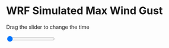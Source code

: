 <h1>WRF Simulated Max Wind Gust</h1>
<p>Drag the slider to change the time</p>

<div class="slidecontainer">
<input oninput='setImage(this)' class="slider" type="range" min="0" max="17" value="0" step="1" />
<img id='img'/>
</div>

<script>
var img = document.getElementById('img');
var img_array = ['/assets/images/wrf/w_wrfout_d01_2020-07-09_12:00:00.png',
'/assets/images/wrf/w_wrfout_d01_2020-07-09_13:00:00.png',
'/assets/images/wrf/w_wrfout_d01_2020-07-09_14:00:00.png',
'/assets/images/wrf/w_wrfout_d01_2020-07-09_15:00:00.png',
'/assets/images/wrf/w_wrfout_d01_2020-07-09_16:00:00.png',
'/assets/images/wrf/w_wrfout_d01_2020-07-09_17:00:00.png',
'/assets/images/wrf/w_wrfout_d01_2020-07-09_18:00:00.png',
'/assets/images/wrf/w_wrfout_d01_2020-07-09_19:00:00.png',
'/assets/images/wrf/w_wrfout_d01_2020-07-09_20:00:00.png',
'/assets/images/wrf/w_wrfout_d01_2020-07-09_21:00:00.png',
'/assets/images/wrf/w_wrfout_d01_2020-07-09_22:00:00.png',
'/assets/images/wrf/w_wrfout_d01_2020-07-09_23:00:00.png',
'/assets/images/wrf/w_wrfout_d01_2020-07-10_00:00:00.png',
'/assets/images/wrf/w_wrfout_d01_2020-07-10_01:00:00.png',
'/assets/images/wrf/w_wrfout_d01_2020-07-10_02:00:00.png',
'/assets/images/wrf/w_wrfout_d01_2020-07-10_03:00:00.png',
'/assets/images/wrf/w_wrfout_d01_2020-07-10_04:00:00.png',];
function setImage(obj)
{
        var value = obj.value;
        img.src = img_array[value];

}
</script>
